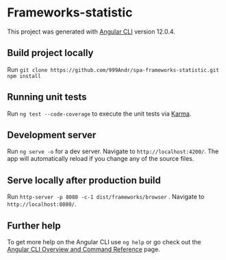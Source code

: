 # Frameworks-statistic

This project was generated with [Angular CLI](https://github.com/angular/angular-cli) version 12.0.4.

## Build project locally

Run `git clone https://github.com/999Andr/spa-frameworks-statistic.git`
    `npm install`

## Running unit tests

Run `ng test --code-coverage` to execute the unit tests via [Karma](https://karma-runner.github.io).

## Development server

Run `ng serve -o` for a dev server. Navigate to `http://localhost:4200/`. The app will automatically reload if you change any of the source files.

## Serve locally after production build

Run `http-server -p 8080 -c-1 dist/frameworks/browser` . Navigate to `http://localhost:8080/`. 

## Further help

To get more help on the Angular CLI use `ng help` or go check out the [Angular CLI Overview and Command Reference](https://angular.io/cli) page.
